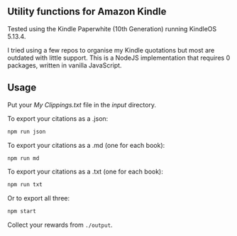 ## Utility functions for Amazon Kindle

Tested using the Kindle Paperwhite (10th Generation) running KindleOS 5.13.4.

I tried using a few repos to organise my Kindle quotations but most are outdated with little support. This is a NodeJS implementation that requires 0 packages, written in vanilla JavaScript.

## Usage

Put your _My Clippings.txt_ file in the _input_ directory.

To export your citations as a .json:

```bash
npm run json
```

To export your citations as a .md (one for each book):

```bash
npm run md
```

To export your citations as a .txt (one for each book):

```bash
npm run txt
```

Or to export all three:

```bash
npm start
```

Collect your rewards from `./output`.
